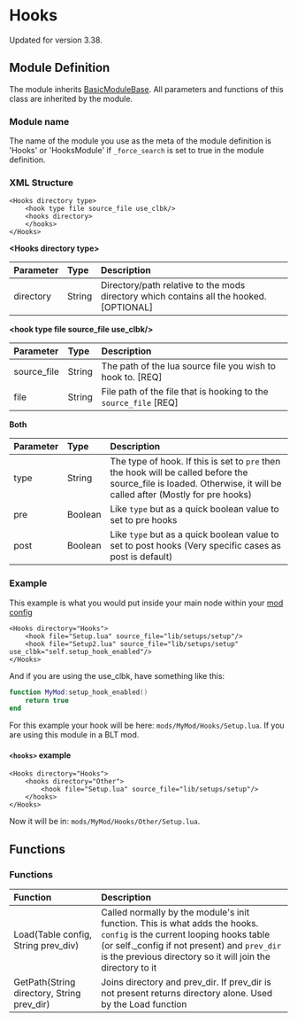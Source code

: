 # Hooks

Updated for version 3.38.

## Module Definition

The module inherits [BasicModuleBase](https://github.com/GreatBigBushyBeard/PAYDAY-2-BeardLib/wiki/BasicModuleBase). All parameters and functions of this class are inherited by the module.

### Module name

The name of the module you use as the meta of the module definition is 'Hooks' or 'HooksModule' if `_force_search` is set to true in the module definition.

### XML Structure

```markup
<Hooks directory type>
    <hook type file source_file use_clbk/>
    <hooks directory>
    </hooks>
</Hooks>
```

**&lt;Hooks directory type&gt;**

| Parameter | Type | Description |
| :--- | :--- | :--- |
| directory | String | Directory/path relative to the mods directory which contains all the hooked. \[OPTIONAL\] |

**&lt;hook type file source\_file use\_clbk/&gt;**

| Parameter | Type | Description |
| :--- | :--- | :--- |
| source\_file | String | The path of the lua source file you wish to hook to. \[REQ\] |
| file | String | File path of the file that is hooking to the `source_file` \[REQ\] |

**Both**

| Parameter | Type | Description |
| :--- | :--- | :--- |
| type | String | The type of hook. If this is set to `pre` then the hook will be called before the source\_file is loaded. Otherwise, it will be called after \(Mostly for pre hooks\) |
| pre | Boolean | Like `type` but as a quick boolean value to set to pre hooks |
| post | Boolean | Like `type` but as a quick boolean value to set to post hooks \(Very specific cases as post is default\) |

### Example

This example is what you would put inside your main node within your [mod config](https://github.com/GreatBigBushyBeard/PAYDAY-2-BeardLib/wiki/Module-Config)

```markup
<Hooks directory="Hooks">
    <hook file="Setup.lua" source_file="lib/setups/setup"/>
    <hook file="Setup2.lua" source_file="lib/setups/setup" use_clbk="self.setup_hook_enabled"/>
</Hooks>
```

And if you are using the use\_clbk, have something like this:

```lua
function MyMod:setup_hook_enabled()
    return true
end
```

For this example your hook will be here: `mods/MyMod/Hooks/Setup.lua`. If you are using this module in a BLT mod.

#### `<hooks>` example

```markup
<Hooks directory="Hooks">
    <hooks directory="Other">
        <hook file="Setup.lua" source_file="lib/setups/setup"/>
    </hooks>
</Hooks>
```

Now it will be in: `mods/MyMod/Hooks/Other/Setup.lua`.

## Functions

### Functions

| Function | Description |
| :--- | :--- |
| Load\(Table config, String prev\_div\) | Called normally by the module's init function. This is what adds the hooks. `config` is the current looping hooks table \(or self.\_config if not present\) and `prev_dir` is the previous directory so it will join the directory to it |
| GetPath\(String directory, String prev\_dir\) | Joins directory and prev\_dir. If prev\_dir is not present returns directory alone. Used by the Load function |

